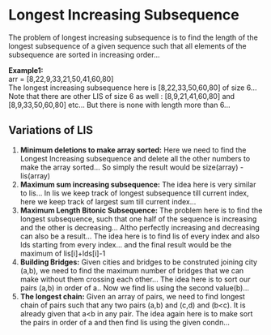 # Longest Increasing Subsequence
The problem of longest increasing subsequence is to find the length of the longest subsequence of a given sequence such that all elements  of the subsequence are sorted in increasing order...

**Example1:**<br>
arr = [8,22,9,33,21,50,41,60,80]<br>
The longest increasing subsequence here is [8,22,33,50,60,80] of size 6...
Note that there are other LIS of size 6 as well : [8,9,21,41,60,80] and [8,9,33,50,60,80] etc...
But there is none with length more than 6...

## Variations of LIS
1) **Minimum deletions to make array sorted:** Here we need to find the Longest Increasing subsequence and delete all the other numbers to make the array sorted... So simply the result would be size(array) - lis(array)
2) **Maximum sum increasing subsequence:** The idea here is very similar to lis... In lis we keep track of longest subsequence till current index, here we keep track of largest sum till current index...
3) **Maximum Length Bitonic Subsequence:** The problem here is to find the longest subsequence, such that one half of the sequence is increasing and the other is decreasing... Altho perfectly increasing and decreasing can also be a result... The idea here is to find lis of every index and also lds starting from every index... and the final result would be the maximum of lis[i]+lds[i]-1
4) **Building Bridges:** Given cities and bridges to be construted joining city (a,b), we need to find the maximum number of bridges that we can make without them crossing each other... The idea here is to sort our pairs (a,b) in order of a.. Now we find lis using the second value(b)...
5) **The longest chain:** Given an array of pairs, we need to find longest chain of pairs such that any two pairs (a,b) and (c,d) and (b<c). It is already given that a<b in any pair. The idea again here is to make sort the pairs in order of a and then find lis using the given condn...
